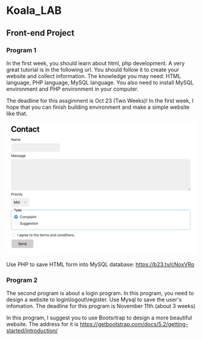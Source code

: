 # Koala_LAB
## Front-end Project
### Program 1
In the first week, you should learn about html, php development. A very great tutorial is in the following url. You should follow it to create your website and collect information. The knowledge you may need: HTML language, PHP language, MySQL language. You also need to install MySQL environment and PHP environment in your computer.

The deadline for this assginment is Oct 23 (Two Weeks)! In the first week, I hope that you can finish building environment and make a simple website like that.

![51665299736_.pic](./figure/1.pic.jpg)

Use PHP to save HTML form into MySQL database: https://b23.tv/cNoxVRo





### Program 2

The second program is about a login program. In this program, you need to design a website to login\logout\register. Use Mysql to save the user's infomation. The deadline for this program is November 11th.(about 3 weeks)

In this program, I suggest you to use Bootsrtrap to design a more beautiful website. The address for it is https://getbootstrap.com/docs/5.2/getting-started/introduction/